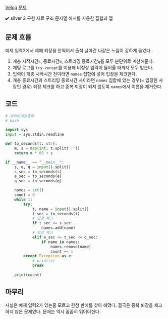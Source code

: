 [Velog](https://velog.io/@semoon/BOJpython-19583-%EC%8B%B8%EC%9D%B4%EB%B2%84%EA%B0%9C%EA%B0%95%EC%B4%9D%ED%9A%8C)
[문제](https://www.acmicpc.net/problem/19583)

✔️ silver 2
구현
자료 구조
문자열
해시를 사용한 집합과 맵


## 문제 흐름
예제 입력2에서 제때 퇴장을 안찍어서 출석 날아간 나같은 느낌이 강하게 들었다..

1. 개총 시작시간`s`, 종료시간`e`, 스트리밍 종료시간`q`를 모두 분단위로 계산해준다.
2. 채팅 로그를 `try-except`를 이용해 비정상 입력이 들어올 때까지 모두 받는다.
3. 입력이 개총 시작시간 전이라면 `names` 집합에 넣어 입장을 체크한다.
4. 개총 종료시간과 스트리밍 종료시간 사이라면 `names` 집합에 있는 경우(= 입장한 사람인 경우) 퇴장 체크를 하고 중복 퇴장이 되지 않도록 `names`에서 이름을 제거한다.

## 코드
```python
# 싸이버개강총회
# hash

import sys
input = sys.stdin.readline

def to_seconds(t: str):
    m, s = map(int, t.split(':'))
    return m * 60 + s

if __name__ == "__main__":
    s, e, q = input().split()
    s_sec = to_seconds(s)
    e_sec = to_seconds(e)
    q_sec = to_seconds(q)

    names = set()
    count = 0
    while 1:
        try:
            t, name = input().split()
            t_sec = to_seconds(t)
            # 입장 체크
            if t_sec <= s_sec:
                names.add(name)
            # 퇴장 체크
            elif e_sec <= t_sec <= q_sec:
                if name in names:
                    names.remove(name)
                    count += 1
        except Exception as e:
            # print(e)
            break
    
    print(count)
```
## 마무리
사실은 예제 입력2가 있는줄 모르고 한참 반례를 찾아 헤맸다.
결국은 중복 퇴장을 체크하지 않은 문제였다.
문제는 역시 꼼꼼히 읽어야한다.